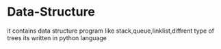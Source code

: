 # Data-Structure
it contains data structure program like stack,queue,linklist,diffrent type of trees
its written in python language
